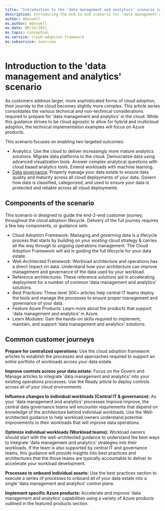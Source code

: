 ```yaml
---
title: "Introduction to the 'data management and analytics' scenario in Azure"
description: Introducing the end to end scenario for 'data management and analytics' in the cloud, with a focus on Azure implementation
author: mboswell
ms.author: mboswell
ms.date: 06/24/2021
ms.topic: conceptual
ms.service: cloud-adoption-framework
ms.subservice: overview
---
```


# Introduction to the 'data management and analytics' scenario

As customers address larger, more sophisticated forms of cloud adoption, their journey to the cloud becomes slightly more complex. This article series consolidates the various technical and non-technical considerations required to prepare for 'data management and analytics' in the cloud. While this guidance strives to be cloud agnostic to allow for hybrid and multicloud adoption, the technical implementation examples will focus on Azure products.

This scenario focuses on enabling two targeted outcomes:

- Analytics: Use the cloud to deliver increasingly more mature analytics solutions. Migrate data platforms to the cloud. Democratize data using advanced visualization tools. Answer complex analytical questions with cloud based analytics tools. Extend workloads with machine learning.
- [Data governance](data-governance.md): Properly manage your data estate to ensure data quality and maturity across all cloud deployments of your data. Govern how data is classified, categorized, and used to ensure your data is protected and reliable across all cloud deployments.

## Components of the scenario

This scenario is designed to guide the end-2-end customer journey, throughout the cloud adoption lifecycle. Delivery of the full journey requires a few key components, or guidance sets:

- Cloud Adoption Framework: Managing and governing data is a lifecycle process that starts by building on your existing cloud strategy & carries all the way through to ongoing operations management. The Cloud Adoption Framework will aid in guiding the full lifecycle for your data estate.
- Well-Architected Framework: Workload architecture and operations has a direct impact on data. Understand how your architecture can improve management and governance of the data used by your workload.
- Reference architectures: These reference solutions aid in accelerating deployment for a number of common 'data management and analytics' solutions.
- Best Practices: These level 300+ articles help central IT teams deploy the tools and manage the processes to ensure proper management and governance of your data.
- Feature Azure Products: Learn more about the products that support 'data management and analytics' in Azure.
- Learn Modules: Gain the hands-on skills required to implement, maintain, and support 'data management and analytics' solutions.

## Common customer journeys

**Prepare for centralized operations:** Use the cloud adoption framework articles to establish the processes and approaches required to support an entire portfolio of workloads across your data estate.

**Improve controls across your data estate:** Focus on the Govern and Manage articles to integrate 'data management and analytics' into your existing operations processes. Use the Ready article to deploy controls across all of your cloud environments.

**Influence changes to individual workloads (Central IT & governance):** As your 'data management and analytics' processes improve improve, the central data governance teams will encounter requirements that depend on knowledge of the architecture behind individual workloads. Use the Well-architected guidance to help workload owners understand potential improvements to their workloads that will improve data operations.

**Optimize individual workloads (Workload teams):** Workload owners should start with the well-architected guidance to understand the best ways to integrate 'data management and analytics' strategies into their workloads. If the team is also supported by central IT and governance teams, this guidance will provide insights into best practices and architectures that the those teams are typically accountable to deliver to accelerate your workload development.

**Processes to onboard individual assets:** Use the best practices section to execute a series of processes to onboard all of your data estate into a single 'data management and analytics' control plane.

**Implement specific Azure products:** Accelerate and improve 'data management and analytics' capabilities using a variety of Azure products outlined in the featured products section.
